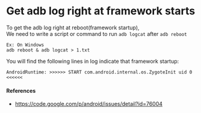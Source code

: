 
# Get adb log right at framework starts

To get the adb log right at reboot(framework startup),  
We need to write a script or command to run `adb logcat` after `adb reboot`

    Ex: On Windows
    adb reboot & adb logcat > 1.txt

You will find the following lines in log indicate that framework startup:  

    AndroidRuntime: >>>>>> START com.android.internal.os.ZygoteInit uid 0 <<<<<<

#### References
* <https://code.google.com/p/android/issues/detail?id=76004>